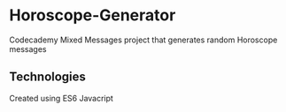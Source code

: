 # Horoscope-Generator
Codecademy Mixed Messages project that generates random Horoscope messages 

## Technologies
Created using ES6 Javacript
